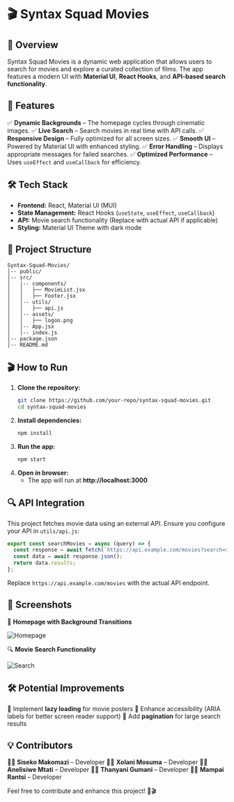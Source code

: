# 🎬 Syntax Squad Movies

## 📌 Overview
Syntax Squad Movies is a dynamic web application that allows users to search for movies and explore a curated collection of films. The app features a modern UI with **Material UI**, **React Hooks**, and **API-based search functionality**.

## 🚀 Features
✅ **Dynamic Backgrounds** – The homepage cycles through cinematic images.
✅ **Live Search** – Search movies in real time with API calls.
✅ **Responsive Design** – Fully optimized for all screen sizes.
✅ **Smooth UI** – Powered by Material UI with enhanced styling.
✅ **Error Handling** – Displays appropriate messages for failed searches.
✅ **Optimized Performance** – Uses `useEffect` and `useCallback` for efficiency.

## 🛠️ Tech Stack
- **Frontend:** React, Material UI (MUI)
- **State Management:** React Hooks (`useState`, `useEffect`, `useCallback`)
- **API:** Movie search functionality (Replace with actual API if applicable)
- **Styling:** Material UI Theme with dark mode

## 📂 Project Structure
```
Syntax-Squad-Movies/
│-- public/
│-- src/
│   │-- components/
│   │   ├── MovieList.jsx
│   │   ├── Footer.jsx
│   │-- utils/
│   │   ├── api.js
│   │-- assets/
│   │   ├── logoo.png
│   │-- App.jsx
│   │-- index.js
│-- package.json
│-- README.md
```

## 🎬 How to Run
1. **Clone the repository:**
   ```sh
   git clone https://github.com/your-repo/syntax-squad-movies.git
   cd syntax-squad-movies
   ```
2. **Install dependencies:**
   ```sh
   npm install
   ```
3. **Run the app:**
   ```sh
   npm start
   ```
4. **Open in browser:**
   - The app will run at **http://localhost:3000**

## 🔍 API Integration
This project fetches movie data using an external API. Ensure you configure your API in `utils/api.js`:
```js
export const searchMovies = async (query) => {
  const response = await fetch(`https://api.example.com/movies?search=${query}`);
  const data = await response.json();
  return data.results;
};
```
Replace `https://api.example.com/movies` with the actual API endpoint.

## 📸 Screenshots
🚀 **Homepage with Background Transitions**

![Homepage](https://via.placeholder.com/800x400)

🔍 **Movie Search Functionality**

![Search](https://via.placeholder.com/800x400)

## 🛠️ Potential Improvements
🔹 Implement **lazy loading** for movie posters
🔹 Enhance accessibility (ARIA labels for better screen reader support)
🔹 Add **pagination** for large search results

## 💡 Contributors
👨‍💻 **Siseko Makomazi** – Developer
👨‍💻 **Xolani Mosuma** – Developer
👨‍💻 **Anelisiwe Mtati** – Developer
👨‍💻 **Thanyani Gumani** – Developer
👨‍💻 **Mampai Rantsi** – Developer

Feel free to contribute and enhance this project! 🚀🎬

